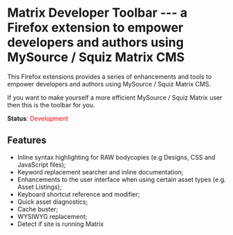 Matrix Developer Toolbar --- a Firefox extension to empower developers and authors using MySource / Squiz Matrix CMS
======================================================================================================================

This Firefox extensions provides a series of enhancements and tools to empower developers and authors using MySource / Squiz Matrix CMS.

If you want to make yourself a more efficient MySource / Squiz Matrix user then this is the toolbar for you.

**Status**: <span style="color: red">Development</span>

Features
--------

* Inline syntax highlighting for RAW bodycopies (e.g Designs, CSS and JavaScript files);
* Keyword replacement searcher and inline documentation;
* Enhancements to the user interface when using certain asset types (e.g. Asset Listings);
* Keyboard shortcut reference and modifier;
* Quick asset diagnostics;
* Cache buster;
* WYSIWYG replacement;
* Detect if site is running Matrix
